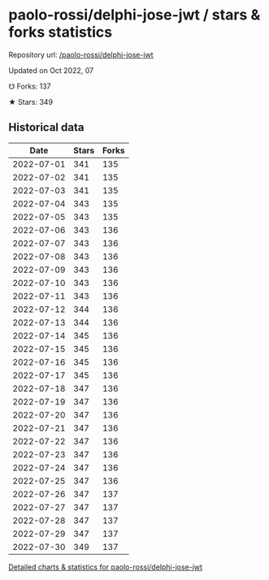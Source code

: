 # paolo-rossi/delphi-jose-jwt / stars & forks statistics

Repository url: [/paolo-rossi/delphi-jose-jwt](https://github.com/paolo-rossi/delphi-jose-jwt)

Updated on Oct 2022, 07

☋ Forks: 137

★ Stars: 349

## Historical data
| Date | Stars | Forks |
|------|-------|-------|
| 2022-07-01 | 341 | 135 | 
| 2022-07-02 | 341 | 135 | 
| 2022-07-03 | 341 | 135 | 
| 2022-07-04 | 343 | 135 | 
| 2022-07-05 | 343 | 135 | 
| 2022-07-06 | 343 | 136 | 
| 2022-07-07 | 343 | 136 | 
| 2022-07-08 | 343 | 136 | 
| 2022-07-09 | 343 | 136 | 
| 2022-07-10 | 343 | 136 | 
| 2022-07-11 | 343 | 136 | 
| 2022-07-12 | 344 | 136 | 
| 2022-07-13 | 344 | 136 | 
| 2022-07-14 | 345 | 136 | 
| 2022-07-15 | 345 | 136 | 
| 2022-07-16 | 345 | 136 | 
| 2022-07-17 | 345 | 136 | 
| 2022-07-18 | 347 | 136 | 
| 2022-07-19 | 347 | 136 | 
| 2022-07-20 | 347 | 136 | 
| 2022-07-21 | 347 | 136 | 
| 2022-07-22 | 347 | 136 | 
| 2022-07-23 | 347 | 136 | 
| 2022-07-24 | 347 | 136 | 
| 2022-07-25 | 347 | 136 | 
| 2022-07-26 | 347 | 137 | 
| 2022-07-27 | 347 | 137 | 
| 2022-07-28 | 347 | 137 | 
| 2022-07-29 | 347 | 137 | 
| 2022-07-30 | 349 | 137 | 


[Detailed charts & statistics for paolo-rossi/delphi-jose-jwt](https://reviewgithub.com/rep/paolo-rossi/delphi-jose-jwt)
